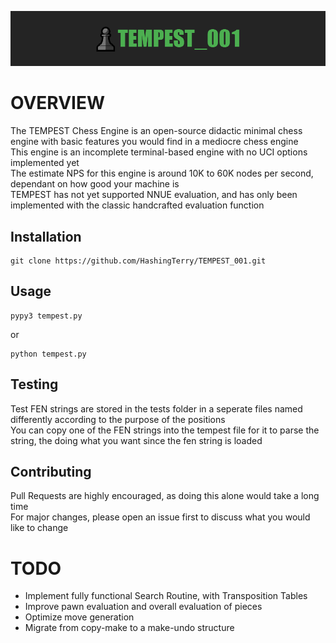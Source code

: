 
![Logo](logo.png)

# OVERVIEW

The TEMPEST Chess Engine is an open-source didactic minimal chess engine with basic features you would find in a mediocre chess engine  
This engine is an incomplete terminal-based engine with no UCI options implemented yet  
The estimate NPS for this engine is around 10K to 60K nodes per second, dependant on how good your machine is  
TEMPEST has not yet supported NNUE evaluation, and has only been implemented with the classic handcrafted evaluation function

## Installation

```
git clone https://github.com/HashingTerry/TEMPEST_001.git
```

## Usage

```
pypy3 tempest.py
```

or  

```
python tempest.py
```

## Testing

Test FEN strings are stored in the tests folder in a seperate files named differently according to the purpose of the positions  
You can copy one of the FEN strings into the tempest file for it to parse the string, the doing what you want since the fen string is loaded

## Contributing

Pull Requests are highly encouraged, as doing this alone would take a long time  
For major changes, please open an issue first to discuss what you would like to change

# TODO

- Implement fully functional Search Routine, with Transposition Tables
- Improve pawn evaluation and overall evaluation of pieces
- Optimize move generation
- Migrate from copy-make to a make-undo structure
